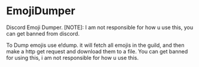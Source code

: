 # EmojiDumper
Discord Emoji Dumper. [NOTE]: I am not responsible for how u use this, you can get banned from discord.

To Dump emojis use e!dump. it will fetch all emojis in the guild, and then make a http get request and download them to a file. You can get banned for using this, i am not responsible for how u use this.
